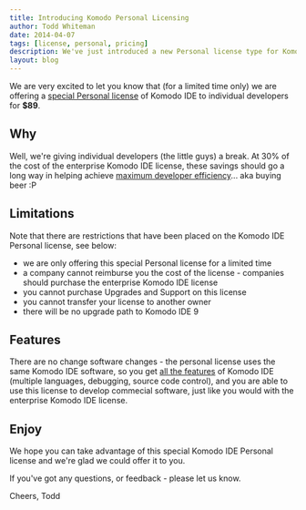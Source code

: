 ```yaml
---
title: Introducing Komodo Personal Licensing
author: Todd Whiteman
date: 2014-04-07
tags: [license, personal, pricing]
description: We've just introduced a new Personal license type for Komodo IDE.
layout: blog
---
```


We are very excited to let you know that (for a limited time only) we are
offering a [special Personal license] of Komodo IDE to individual developers
for **$89**.

[special Personal license]: /pricing/

## Why

Well, we're giving individual developers (the little guys) a break. At 30% of
the cost of the enterprise Komodo IDE license, these savings should go a long
way in helping achieve [maximum developer efficiency]... aka buying beer :P

[maximum developer efficiency]: http://xkcd.com/323/

## Limitations

Note that there are restrictions that have been placed on the Komodo IDE
Personal license, see below:
* we are only offering this special Personal license for a limited time
* a company cannot reimburse you the cost of the license - companies should
  purchase the enterprise Komodo IDE license
* you cannot purchase Upgrades and Support on this license
* you cannot transfer your license to another owner
* there will be no upgrade path to Komodo IDE 9

## Features

There are no change software changes - the personal license uses the same Komodo
IDE software, so you get [all the features] of Komodo IDE (multiple languages,
debugging, source code control), and you are able to use this license to develop
commecial software, just like you would with the enterprise Komodo IDE license.

[all the features]: /features/

## Enjoy

We hope you can take advantage of this special Komodo IDE Personal license and
we're glad we could offer it to you.

If you've got any questions, or feedback - please let us know.

Cheers,
Todd
